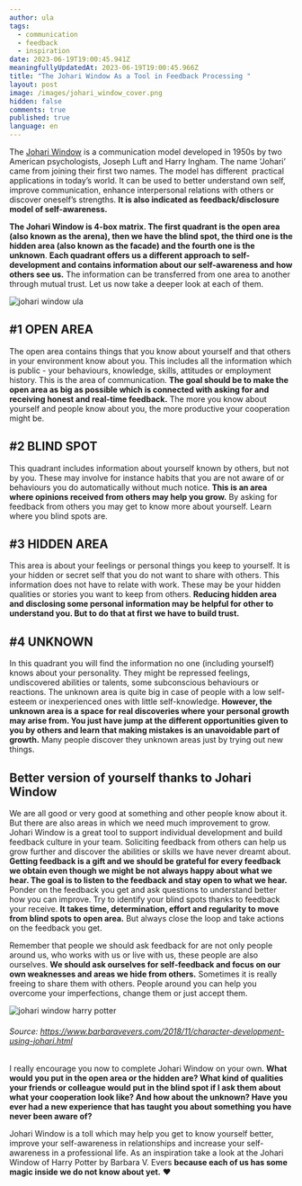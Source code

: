 ```yaml
---
author: ula
tags:
  - communication
  - feedback
  - inspiration
date: 2023-06-19T19:00:45.941Z
meaningfullyUpdatedAt: 2023-06-19T19:00:45.966Z
title: "The Johari Window As a Tool in Feedback Processing "
layout: post
image: /images/johari_window_cover.png
hidden: false
comments: true
published: true
language: en
---
```

The [Johari Window](https://kevan.org/johari) is a communication model developed in 1950s by two American psychologists, Joseph Luft and Harry Ingham. The name ‘Johari’ came from joining their first two names. The model has different  practical applications in today’s world. It can be used to better understand own self, improve communication, enhance interpersonal relations with others or discover oneself’s strengths. **It is also indicated as feedback/disclosure model of self-awareness.**

**The Johari Window is 4-box matrix. The first quadrant is the open area (also known as the arena), then we have the blind spot, the third one is the hidden area (also known as the facade) and the fourth one is the unknown**. **Each quadrant offers us a different approach to self-development and contains information about our self-awareness and how others see us.** The information can be transferred from one area to another through mutual trust. Let us now take a deeper look at each of them. 

<div class="image"><img src="/images/johari-window-by-ula.png" alt="johari window ula " title="undefined"  /> </div>

## **\#1 OPEN AREA** 

The open area contains things that you know about yourself and that others in your environment know about you. This includes all the information which is public - your behaviours, knowledge, skills, attitudes or employment history. This is the area of communication. **The goal should be to make the open area as big as possible which is connected with asking for and receiving honest and real-time feedback.** The more you know about yourself and people know about you, the more productive your cooperation might be.

## **\#2 BLIND SPOT** 

This quadrant includes information about yourself known by others, but not by you. These may involve for instance habits that you are not aware of or behaviours you do automatically without much notice. **This is an area where opinions received from others may help you grow.** By asking for feedback from others you may get to know more about yourself. Learn where you blind spots are. 

## **\#3 HIDDEN AREA**

This area is about your feelings or personal things you keep to yourself. It is your hidden or secret self that you do not want to share with others. This information does not have to relate with work. These may be your hidden qualities or stories you want to keep from others. **Reducing hidden area and disclosing some personal information may be helpful for other to understand you. But to do that at first we have to build trust.** 

## **\#4 UNKNOWN**

In this quadrant you will find the information no one (including yourself) knows about your personality. They might be repressed feelings, undiscovered abilities or talents, some subconscious behaviours or reactions. The unknown area is quite big in case of people with a low self-esteem or inexperienced ones with little self-knowledge. **However, the unknown area is a space for real discoveries where your personal growth may arise from. You just have jump at the different opportunities given to you by others and learn that making mistakes is an unavoidable part of growth.** Many people discover they unknown areas just by trying out new things. 

## **Better version of yourself thanks to Johari Window**

We are all good or very good at something and other people know about it. But there are also areas in which we need much improvement to grow. Johari Window is a great tool to support individual development and build feedback culture in your team. Soliciting feedback from others can help us grow further and discover the abilities or skills we have never dreamt about. **Getting feedback is a gift and we should be grateful for every feedback we obtain even though we might be not always happy about what we hear. The goal is to listen to the feedback and stay open to what we hear.** Ponder on the feedback you get and ask questions to understand better how you can improve. Try to identify your blind spots thanks to feedback your receive. **It takes time, determination, effort and regularity to move from blind spots to open area.** But always close the loop and take actions on the feedback you get. 

Remember that people we should ask feedback for are not only people around us, who works with us or live with us, these people are also ourselves. **We should ask ourselves for self-feedback and focus on our own weaknesses and areas we hide from others.** Sometimes it is really freeing to share them with others. People around you can help you overcome your imperfections, change them or just accept them. 

<div class="image"><img src="/images/harry-potter-johari-window.jpeg" alt="johari window harry potter " title="undefined"  /> </div>

###### Source: https://www.barbaravevers.com/2018/11/character-development-using-johari.html

I really encourage you now to complete Johari Window on your own. **What would you put in the open area or the hidden are? What kind of qualities your friends or colleague would put in the blind spot if I ask them about what your cooperation look like? And how about the unknown? Have you ever had a new experience that has taught you about something you have never been aware of?** 

Johari Window is a toll which may help you get to know yourself better, improve your self-awareness in relationships and increase your self-awareness in a professional life. As an inspiration take a look at the Johari Window of Harry Potter by Barbara V. Evers **because each of us has some magic inside we do not know about yet.** ❤️
